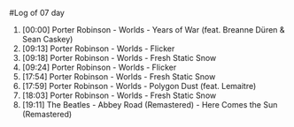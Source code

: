 #Log of 07 day

1. [00:00] Porter Robinson - Worlds - Years of War (feat. Breanne Düren & Sean Caskey)
1. [09:13] Porter Robinson - Worlds - Flicker
1. [09:18] Porter Robinson - Worlds - Fresh Static Snow
1. [09:24] Porter Robinson - Worlds - Flicker
1. [17:54] Porter Robinson - Worlds - Fresh Static Snow
1. [17:59] Porter Robinson - Worlds - Polygon Dust (feat. Lemaitre)
1. [18:03] Porter Robinson - Worlds - Fresh Static Snow
1. [19:11] The Beatles - Abbey Road (Remastered) - Here Comes the Sun (Remastered)
